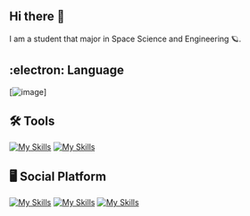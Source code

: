 ## Hi there :seedling:

I am a student that major in Space Science and Engineering :ringed_planet:.

## :electron: Language 

[![image](https://skillicons.dev/icons?i=git,c,matlab,py)]

## :hammer_and_wrench: Tools

[![My Skills](https://skillicons.dev/icons?i=github)](https://github.com/AquaCW24)
[![My Skills](https://skillicons.dev/icons?i=vscode)](https://skillicons.dev)


## :desktop_computer: Social Platform

[![My Skills](https://skillicons.dev/icons?i=instagram)](https://www.instagram.com/c_cl_cahehcr/)
[![My Skills](https://skillicons.dev/icons?i=twitter)](https://twitter.com/aqua_elecmag)
[![My Skills](https://skillicons.dev/icons?i=discord)](https://skillicons.dev)
